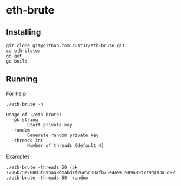 # eth-brute

## Installing

```
git clone git@github.com:rust3r/eth-brute.git
cd eth-blute/
go get
go build
```

## Running
For help
```
./eth-brute -h

Usage of ./eth-brute:
  -pk string
        Start private key
  -random
        Generate random private key
  -threads int
        Number of threads (default 4)

```
Examples
```
./eth-brute -threads 50 -pk 1206b75e20883f695a49bbabd1f26e5d30afb75e4a9e3989a89d779d4a3a1c92
./eth-brute -threads 50 -random
```